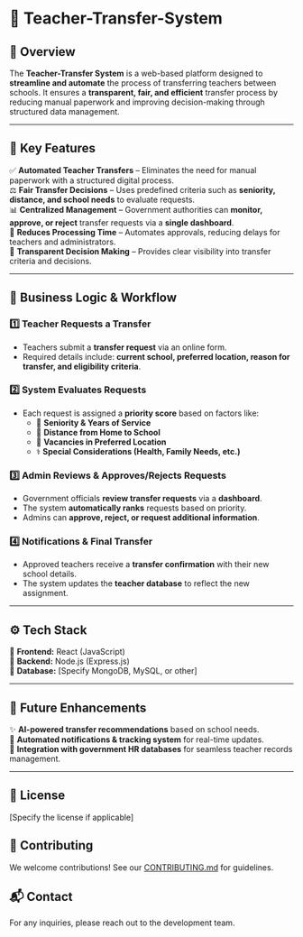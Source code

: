 # 🏫 Teacher-Transfer-System  

## 📖 Overview  
The **Teacher-Transfer System** is a web-based platform designed to **streamline and automate** the process of transferring teachers between schools. It ensures a **transparent, fair, and efficient** transfer process by reducing manual paperwork and improving decision-making through structured data management.  

---

## 🎯 Key Features  

✅ **Automated Teacher Transfers** – Eliminates the need for manual paperwork with a structured digital process.  
⚖️ **Fair Transfer Decisions** – Uses predefined criteria such as **seniority, distance, and school needs** to evaluate requests.  
📊 **Centralized Management** – Government authorities can **monitor, approve, or reject** transfer requests via a **single dashboard**.  
🔄 **Reduces Processing Time** – Automates approvals, reducing delays for teachers and administrators.  
📅 **Transparent Decision Making** – Provides clear visibility into transfer criteria and decisions.  

---

## 🧠 Business Logic & Workflow  

### **1️⃣ Teacher Requests a Transfer**  
- Teachers submit a **transfer request** via an online form.  
- Required details include: **current school, preferred location, reason for transfer, and eligibility criteria**.  

### **2️⃣ System Evaluates Requests**  
- Each request is assigned a **priority score** based on factors like:  
  - 🏅 **Seniority & Years of Service**  
  - 📍 **Distance from Home to School**  
  - 🏫 **Vacancies in Preferred Location**  
  - ⚕️ **Special Considerations (Health, Family Needs, etc.)**  

### **3️⃣ Admin Reviews & Approves/Rejects Requests**  
- Government officials **review transfer requests** via a **dashboard**.  
- The system **automatically ranks** requests based on priority.  
- Admins can **approve, reject, or request additional information**.  

### **4️⃣ Notifications & Final Transfer**  
- Approved teachers receive a **transfer confirmation** with their new school details.  
- The system updates the **teacher database** to reflect the new assignment.  

---

## ⚙️ Tech Stack  

🔹 **Frontend:** React (JavaScript)  
🔹 **Backend:** Node.js (Express.js)  
🔹 **Database:** [Specify MongoDB, MySQL, or other]  

---

## 🚀 Future Enhancements  

✨ **AI-powered transfer recommendations** based on school needs.  
📢 **Automated notifications & tracking system** for real-time updates.  
🔗 **Integration with government HR databases** for seamless teacher records management.  

---

## 📜 License  
[Specify the license if applicable]  

## 🤝 Contributing  
We welcome contributions! See our [CONTRIBUTING.md](./CONTRIBUTING.md) for guidelines.  

## 📬 Contact  
For any inquiries, please reach out to the development team.  
